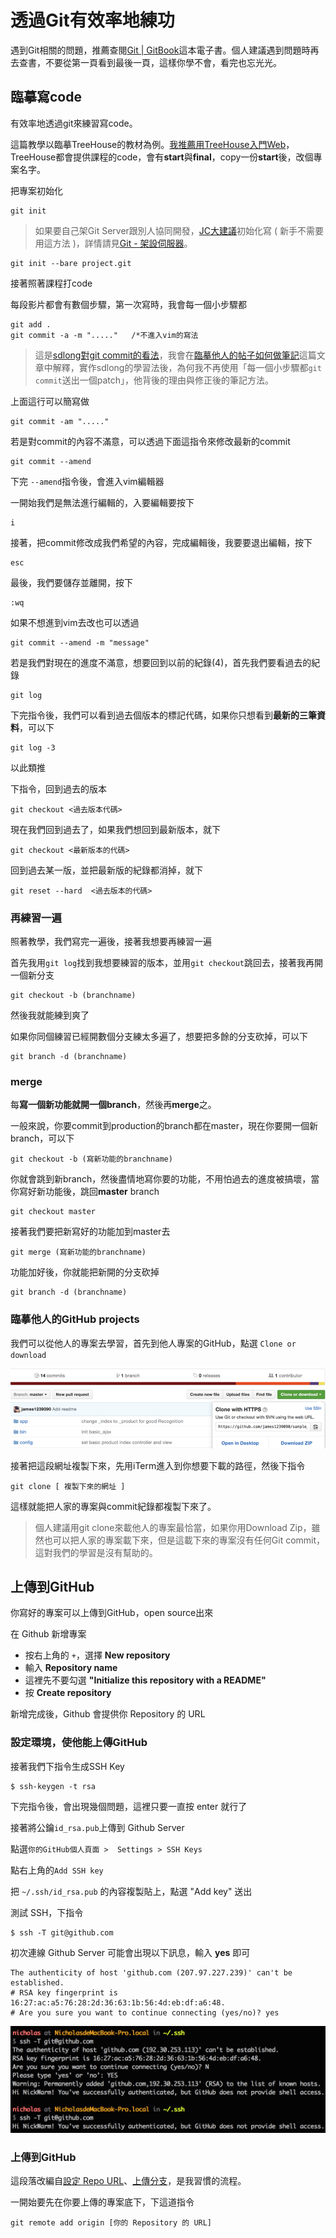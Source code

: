 # 透過Git有效率地練功

遇到Git相關的問題，推薦查閱[Git | GitBook](https://zlargon.gitbooks.io/git-tutorial/content/index.html)這本電子書。個人建議遇到問題時再去查書，不要從第一頁看到最後一頁，這樣你學不會，看完也忘光光。

## 臨摹寫code

有效率地透過git來練習寫code。

這篇教學以臨摹TreeHouse的教材為例。[我推薦用TreeHouse入門Web](./為何我推薦TreeHouse而非CodeSchool.md)，TreeHouse都會提供課程的code，會有**start**與**final**，copy一份**start**後，改個專案名字。

把專案初始化
```
git init
```

>如果要自己架Git Server跟別人協同開發，[JC大建議](http://tienshunlo-blog.logdown.com/posts/711614-novice-instruction-day2-hd)初始化寫  ( 新手不需要用這方法 )，詳情請見[Git - 架設伺服器](https://git-scm.com/book/zh-tw/v1/%E4%BC%BA%E6%9C%8D%E5%99%A8%E4%B8%8A%E7%9A%84-Git-%E6%9E%B6%E8%A8%AD%E4%BC%BA%E6%9C%8D%E5%99%A8)。

```
git init --bare project.git
```

接著照著課程打code

每段影片都會有數個步驟，第一次寫時，我會每一個小步驟都
```
git add .
git commit -a -m "....."   /*不進入vim的寫法
```

>這是[sdlong對git commit的看法](http://sdlong.logdown.com/posts/736307)，我會在[臨摹他人的帖子如何做筆記](./臨摹他人的帖子如何做筆記.md)這篇文章中解釋，實作sdlong的學習法後，為何我不再使用「每一個小步驟都`git commit`送出一個patch」，他背後的理由與修正後的筆記方法。

上面這行可以簡寫做
```
git commit -am "....."
```

若是對commit的內容不滿意，可以透過下面這指令來修改最新的commit
```
git commit --amend
```

下完 `--amend`指令後，會進入vim編輯器

一開始我們是無法進行編輯的，入要編輯要按下
```
i
```

接著，把commit修改成我們希望的內容，完成編輯後，我要要退出編輯，按下
```
esc
```

最後，我們要儲存並離開，按下
```
:wq
```

如果不想進到vim去改也可以透過
```
git commit --amend -m "message"
```

若是我們對現在的進度不滿意，想要回到以前的紀錄(4)，首先我們要看過去的紀錄
```
git log
```

下完指令後，我們可以看到過去個版本的標記代碼，如果你只想看到**最新的三筆資料**，可以下
```
git log -3
```
以此類推

下指令，回到過去的版本
```
git checkout <過去版本代碼>
```

現在我們回到過去了，如果我們想回到最新版本，就下
```
git checkout <最新版本的代碼>
```

回到過去某一版，並把最新版的紀錄都消掉，就下
```
git reset --hard  <過去版本的代碼>
```

### 再練習一遍
照著教學，我們寫完一遍後，接著我想要再練習一遍

首先我用`git log`找到我想要練習的版本，並用`git checkout`跳回去，接著我再開一個新分支
```
git checkout -b (branchname)
```

然後我就能練到爽了

如果你同個練習已經開數個分支練太多遍了，想要把多餘的分支砍掉，可以下
```
git branch -d (branchname)
```

### merge

每**寫一個新功能就開一個branch**，然後再**merge**之。

一般來說，你要commit到production的branch都在master，現在你要開一個新branch，可以下
```
git checkout -b (寫新功能的branchname)
```

你就會跳到新branch，然後盡情地寫你要的功能，不用怕過去的進度被搞壞，當你寫好新功能後，跳回**master** branch
```
git checkout master
```

接著我們要把新寫好的功能加到master去
```
git merge (寫新功能的branchname)
```

功能加好後，你就能把新開的分支砍掉
```
git branch -d (branchname)
```

### 臨摹他人的GitHub projects
我們可以從他人的專案去學習，首先到他人專案的GitHub，點選 `Clone or download`

![1](./images/1.png)

接著把這段網址複製下來，先用iTerm進入到你想要下載的路徑，然後下指令
```
git clone [ 複製下來的網址 ]
```
這樣就能把人家的專案與commit紀錄都複製下來了。

>個人建議用git clone來載他人的專案最恰當，如果你用Download Zip，雖然也可以把人家的專案載下來，但是這載下來的專案沒有任何Git commit，這對我們的學習是沒有幫助的。

## 上傳到GitHub

你寫好的專案可以上傳到GitHub，open source出來

在 Github 新增專案
* 按右上角的 `+`，選擇 **New repository**
* 輸入 **Repository name**
* 這裡先不要勾選 **"Initialize this repository with a README"**
* 按 **Create repository**

新增完成後，Github 會提供你 Repository 的 URL

### 設定環境，使他能上傳GitHub

接著我們下指令生成SSH Key
```
$ ssh-keygen -t rsa
```

下完指令後，會出現幾個問題，這裡只要一直按 enter 就行了

接著將公鑰`id_rsa.pub`上傳到 Github Server

點選`你的GitHub個人頁面 >  Settings > SSH Keys`

點右上角的`Add SSH key`

把 `~/.ssh/id_rsa.pub` 的內容複製貼上，點選 "Add key" 送出

測試 SSH，下指令
```
$ ssh -T git@github.com
```

初次連線 Github Server 可能會出現以下訊息，輸入 **yes** 即可
```
The authenticity of host 'github.com (207.97.227.239)' can't be established.
# RSA key fingerprint is 16:27:ac:a5:76:28:2d:36:63:1b:56:4d:eb:df:a6:48.
# Are you sure you want to continue connecting (yes/no)? yes
```

![2](./images/2.png)

### 上傳到GitHub

這段落改編自[設定 Repo URL](https://zlargon.gitbooks.io/git-tutorial/content/remote/remote.html)、[上傳分支](https://zlargon.gitbooks.io/git-tutorial/content/remote/push.html)，是我習慣的流程。

一開始要先在你要上傳的專案底下，下這道指令
```
git remote add origin [你的 Repository 的 URL]
```
